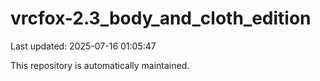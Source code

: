 # vrcfox-2.3_body_and_cloth_edition

Last updated: 2025-07-16 01:05:47

This repository is automatically maintained.
